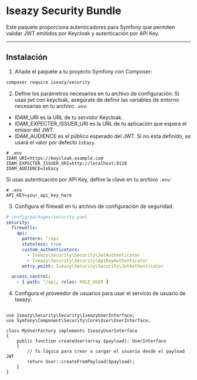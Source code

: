 # Iseazy Security Bundle

Este paquete proporciona autenticadores para Symfony que permiten validar JWT emitidos por Keycloak y autenticación por API Key.

---

## Instalación

1. Añade el paquete a tu proyecto Symfony con Composer:

```bash
composer require iseazy/security
```

2. Define los parámetros necesarios en tu archivo de configuración:
   Si usas jwt con keycloak, asegúrate de definir las variables de entorno necesarias en tu archivo `.env`:

- IDAM_URI es la URL de tu servidor Keycloak.
- IDAM_EXPECTER_ISSUER_URI es la URL de tu aplicación que espera el emisor del JWT.
- IDAM_AUDIENCE es el público esperado del JWT. Si no esta definido, se usará el valor por defecto `IsEazy`.
```
# .env
IDAM_URI=https://keycloak.example.com
IDAM_EXPECTER_ISSUER_URI=http://localhost:8118
IDAM_AUDIENCE=IsEazy
```

Si usas autenticación por API Key, define la clave en tu archivo `.env`:

```
# .env
API_KEY=your_api_key_here
```

3. Configura el firewall en tu archivo de configuración de seguridad:

```yaml
# config/packages/security.yaml
security:
  firewalls:
    api:
      pattern: ^/api
      stateless: true
      custom_authenticators:
        - Iseazy\Security\Security\JwtAuthenticator
        - Iseazy\Security\Security\ApiKeyAuthenticator
      entry_point: Iseazy\Security\Security\JwtAuthenticator

  access_control:
    - { path: ^/api, roles: ROLE_USER }
```
4. Configura el proveedor de usuarios para usar el servicio de usuario de Iseazy:

```phpnamespace App\Security;

use Iseazy\Security\Security\IseazyUserInterface;
use Symfony\Component\Security\Core\User\UserInterface;

class MyUserFactory implements IseazyUserInterface
{
    public function createUser(array $payload): UserInterface
    {
        // Tu lógica para crear o cargar el usuario desde el payload JWT
        return User::createFromPayload($payload);
    }
}
```

